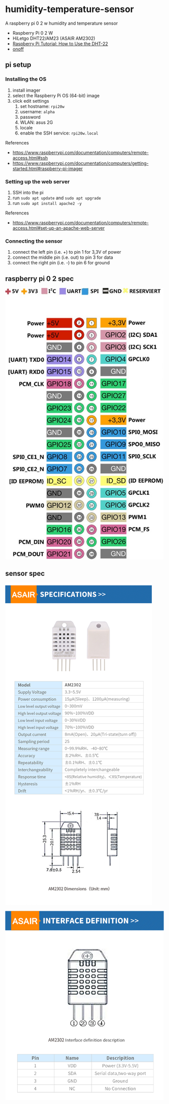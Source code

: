 # humidity-temperature-sensor

A raspberry pi 0 2 w humidity and temperature sensor

- Raspberry Pi 0 2 W
- HiLetgo DHT22/AM23 (ASAIR AM2302)
- [Raspberry Pi Tutorial: How to Use the DHT-22](https://www.instructables.com/Raspberry-Pi-Tutorial-How-to-Use-the-DHT-22/)
- [onoff](https://github.com/fivdi/onoff)

## pi setup

### Installing the OS

1. install imager
1. select the Raspberry Pi OS (64-bit) image
1. click edit settings
    1. set hostname: `rpi20w`
    1. username: `alpha`
    1. password
    1. WLAN: asus 2G
    1. locale
    1. enable the SSH service: `rpi20w.local`

References

- https://www.raspberrypi.com/documentation/computers/remote-access.html#ssh
- https://www.raspberrypi.com/documentation/computers/getting-started.html#raspberry-pi-imager

### Setting up the web server

1. SSH into the pi
1. run `sudo apt update` and `sudo apt upgrade`
1. run `sudo apt install apache2 -y`

References

- https://www.raspberrypi.com/documentation/computers/remote-access.html#set-up-an-apache-web-server

### Connecting the sensor

1. connect the left pin (i.e. +) to pin 1 for 3,3V of power
1. connect the middle pin (i.e. out) to pin 3 for data
1. connect the right pin (i.e. -) to pin 6 for ground

## raspberry pi 0 2 spec

![rpi pin out](./assets/pinout.jpeg)

## sensor spec

![spec](./assets/AM2302-spec-2022-10-25_03.jpg)

![interface](./assets/AM2302-interface-2022-10-25_04.jpg)
